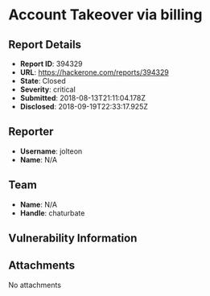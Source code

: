 # Account Takeover via billing

## Report Details
- **Report ID**: 394329
- **URL**: https://hackerone.com/reports/394329
- **State**: Closed
- **Severity**: critical
- **Submitted**: 2018-08-13T21:11:04.178Z
- **Disclosed**: 2018-09-19T22:33:17.925Z

## Reporter
- **Username**: jolteon
- **Name**: N/A

## Team
- **Name**: N/A
- **Handle**: chaturbate

## Vulnerability Information


## Attachments
No attachments
